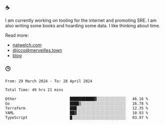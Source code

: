 ### ☕

I am currently working on tooling for the internet and promoting SRE. I am also writing some books and hoarding some data. I like thinking about time. 

Read more:

 - [natwelch.com](https://natwelch.com)
 - [@icco@merveilles.town](https://merveilles.town/@icco)
 - [blog](https://writing.natwelch.com)

### 🕒

<!--START_SECTION:waka-->

```txt
From: 29 March 2024 - To: 28 April 2024

Total Time: 49 hrs 21 mins

Other                        ███████████▓░░░░░░░░░░░░░   46.16 %
Go                           ████▒░░░░░░░░░░░░░░░░░░░░   16.78 %
Terraform                    ███░░░░░░░░░░░░░░░░░░░░░░   12.35 %
YAML                         ██▓░░░░░░░░░░░░░░░░░░░░░░   10.93 %
TypeScript                   █░░░░░░░░░░░░░░░░░░░░░░░░   03.97 %
```

<!--END_SECTION:waka-->
